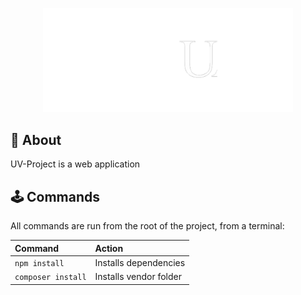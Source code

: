 <p align="center"><a href="#"><img src="/resources/assets/logo.svg" width="400" alt="UAL Logo"></a></p>

<p align="center">

</p>

## 📢 About 

UV-Project is a web application 

## 🕹 Commands

All commands are run from the root of the project, from a terminal:

| Command                   | Action                                           |
| :------------------------ | :----------------------------------------------- |
| `npm install`             | Installs dependencies                            |
| `composer install`        | Installs vendor folder                           |




